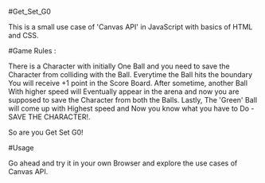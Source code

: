 #Get_Set_G0

This is a small use case of 'Canvas API' in JavaScript with basics of HTML and CSS. 

#Game Rules :

There is a Character with initially One Ball and you need to save the Character from colliding with the Ball.
Everytime the Ball hits the boundary You will receive +1 point in the Score Board. After sometime, another Ball
With higher speed will Eventually appear in the arena and now you are supposed to save the Character from both the Balls.
Lastly, The 'Green' Ball will come up with Highest speed and Now you know what you have to Do - SAVE THE CHARACTER!.

So are you Get Set G0!

#Usage

Go ahead and try it in your own Browser and explore the use cases of Canvas API.

 
